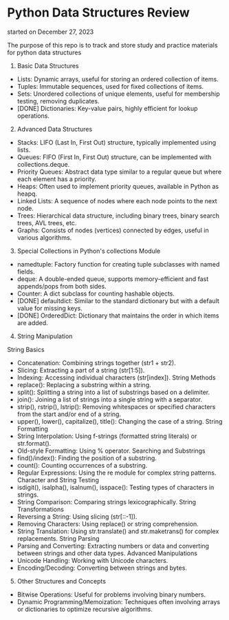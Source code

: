 # Python Data Structures Review

started on December 27, 2023

The purpose of this repo is to track and store study and practice materials for python data structures

1. Basic Data Structures

- Lists: Dynamic arrays, useful for storing an ordered collection of items.
- Tuples: Immutable sequences, used for fixed collections of items.
- Sets: Unordered collections of unique elements, useful for membership testing, removing duplicates.
- [DONE] Dictionaries: Key-value pairs, highly efficient for lookup operations.

2. Advanced Data Structures

- Stacks: LIFO (Last In, First Out) structure, typically implemented using lists.
- Queues: FIFO (First In, First Out) structure, can be implemented with collections.deque.
- Priority Queues: Abstract data type similar to a regular queue but where each element has a priority.
- Heaps: Often used to implement priority queues, available in Python as heapq.
- Linked Lists: A sequence of nodes where each node points to the next node.
- Trees: Hierarchical data structure, including binary trees, binary search trees, AVL trees, etc.
- Graphs: Consists of nodes (vertices) connected by edges, useful in various algorithms.

3. Special Collections in Python's collections Module

- namedtuple: Factory function for creating tuple subclasses with named fields.
- deque: A double-ended queue, supports memory-efficient and fast appends/pops from both sides.
- Counter: A dict subclass for counting hashable objects.
- [DONE] defaultdict: Similar to the standard dictionary but with a default value for missing keys.
- [DONE] OrderedDict: Dictionary that maintains the order in which items are added.

4. String Manipulation

String Basics

- Concatenation: Combining strings together (str1 + str2).
- Slicing: Extracting a part of a string (str[1:5]).
- Indexing: Accessing individual characters (str[index]).
  String Methods
- replace(): Replacing a substring within a string.
- split(): Splitting a string into a list of substrings based on a delimiter.
- join(): Joining a list of strings into a single string with a separator.
- strip(), rstrip(), lstrip(): Removing whitespaces or specified characters from the start and/or end of a string.
- upper(), lower(), capitalize(), title(): Changing the case of a string.
  String Formatting
- String Interpolation: Using f-strings (formatted string literals) or str.format().
- Old-style Formatting: Using % operator.
  Searching and Substrings
- find()/index(): Finding the position of a substring.
- count(): Counting occurrences of a substring.
- Regular Expressions: Using the re module for complex string patterns.
  Character and String Testing
- isdigit(), isalpha(), isalnum(), isspace(): Testing types of characters in strings.
- String Comparison: Comparing strings lexicographically.
  String Transformations
- Reversing a String: Using slicing (str[::-1]).
- Removing Characters: Using replace() or string comprehension.
- String Translation: Using str.translate() and str.maketrans() for complex replacements.
  String Parsing
- Parsing and Converting: Extracting numbers or data and converting between strings and other data types.
  Advanced Manipulations
- Unicode Handling: Working with Unicode characters.
- Encoding/Decoding: Converting between strings and bytes.

5. Other Structures and Concepts

- Bitwise Operations: Useful for problems involving binary numbers.
- Dynamic Programming/Memoization: Techniques often involving arrays or dictionaries to optimize recursive algorithms.
